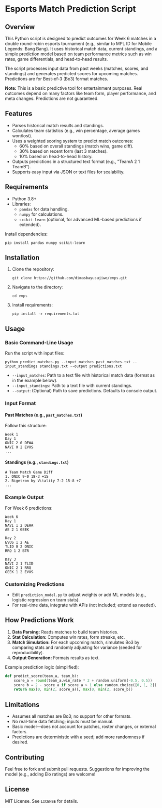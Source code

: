 # Esports Match Prediction Script

## Overview

This Python script is designed to predict outcomes for Week 6 matches in a double round-robin esports tournament (e.g., similar to MPL ID for Mobile Legends: Bang Bang). It uses historical match data, current standings, and a simple prediction model based on team performance metrics such as win rates, game differentials, and head-to-head results.

The script processes input data from past weeks (matches, scores, and standings) and generates predicted scores for upcoming matches. Predictions are for Best-of-3 (Bo3) format matches.

**Note:** This is a basic predictive tool for entertainment purposes. Real outcomes depend on many factors like team form, player performance, and meta changes. Predictions are not guaranteed.

## Features

- Parses historical match results and standings.
- Calculates team statistics (e.g., win percentage, average games won/lost).
- Uses a weighted scoring system to predict match outcomes:
  - 60% based on overall standings (match wins, game diff).
  - 30% based on recent form (last 3 matches).
  - 10% based on head-to-head history.
- Outputs predictions in a structured text format (e.g., "TeamA 2 1 TeamB").
- Supports easy input via JSON or text files for scalability.

## Requirements

- Python 3.8+
- Libraries:
  - `pandas` for data handling.
  - `numpy` for calculations.
  - `scikit-learn` (optional, for advanced ML-based predictions if extended).

Install dependencies:
```
pip install pandas numpy scikit-learn
```

## Installation

1. Clone the repository:
   ```
   git clone https://github.com/dimasbayusujiwo/emps.git
   ```
2. Navigate to the directory:
   ```
   cd emps
   ```
3. Install requirements:
   ```
   pip install -r requirements.txt
   ```

## Usage

### Basic Command-Line Usage

Run the script with input files:
```
python predict_matches.py --input_matches past_matches.txt --input_standings standings.txt --output predictions.txt
```

- `--input_matches`: Path to a text file with historical match data (format as in the example below).
- `--input_standings`: Path to a text file with current standings.
- `--output`: (Optional) Path to save predictions. Defaults to console output.

### Input Format

#### Past Matches (e.g., `past_matches.txt`)
Follow this structure:
```
Week 1
Day 1
ONIC 2 0 DEWA
NAVI 0 2 EVOS
...
```

#### Standings (e.g., `standings.txt`)
```
# Team Match Game Diff
1. ONIC 9-0 18-3 +15
2. Bigetron by Vitality 7-2 15-8 +7
...
```

### Example Output

For Week 6 predictions:
```
Week 6
Day 1
NAVI 1 2 DEWA
AE 2 1 GEEK

Day 2
EVOS 1 2 AE
TLID 0 2 ONIC
RRQ 1 2 BTR

Day 3
NAVI 2 1 TLID
ONIC 2 1 RRQ
GEEK 1 2 EVOS
```

### Customizing Predictions

- Edit `prediction_model.py` to adjust weights or add ML models (e.g., logistic regression on team stats).
- For real-time data, integrate with APIs (not included; extend as needed).

## How Predictions Work

1. **Data Parsing:** Reads matches to build team histories.
2. **Stat Calculation:** Computes win rates, form streaks, etc.
3. **Match Simulation:** For each upcoming match, simulates Bo3 by comparing stats and randomly adjusting for variance (seeded for reproducibility).
4. **Output Generation:** Formats results as text.

Example prediction logic (simplified):
```python
def predict_score(team_a, team_b):
    score_a = round(team_a.win_rate * 2 + random.uniform(-0.5, 0.5))
    score_b = 2 - score_a if score_a > 1 else random.choice([0, 1, 2])
    return max(0, min(2, score_a)), max(0, min(2, score_b))
```

## Limitations

- Assumes all matches are Bo3; no support for other formats.
- No real-time data fetching; inputs must be manual.
- Basic model—does not account for patches, roster changes, or external factors.
- Predictions are deterministic with a seed; add more randomness if desired.

## Contributing

Feel free to fork and submit pull requests. Suggestions for improving the model (e.g., adding Elo ratings) are welcome!

## License

MIT License. See `LICENSE` for details.
